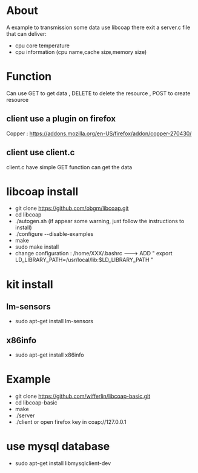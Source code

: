 # About
A example to transmission some data use libcoap
there exit a server.c file that can deliver:
 
* cpu core temperature
* cpu information (cpu name,cache size,memory size)

# Function
 Can use GET to get data , DELETE to delete the resource , POST to create resource 

## client use a plugin on firefox 
Copper : https://addons.mozilla.org/en-US/firefox/addon/copper-270430/

## client use client.c 
client.c have simple GET function can get the data
 
# libcoap install
 
* git clone https://github.com/obgm/libcoap.git
* cd libcoap
* ./autogen.sh (if appear some warning, just follow the instructions to install)
* ./configure --disable-examples
* make
* sudo make install
* change configuration : /home/XXX/.bashrc --->  ADD " export LD_LIBRARY_PATH=/usr/local/lib:$LD_LIBRARY_PATH " 

# kit install

## lm-sensors

* sudo apt-get install lm-sensors

## x86info

* sudo apt-get install x86info
    
# Example

* git clone https://github.com/wifferlin/libcoap-basic.git
* cd libcoap-basic
* make
* ./server
* ./client  or  open firefox key in coap://127.0.0.1

# use mysql database

* sudo apt-get install libmysqlclient-dev

